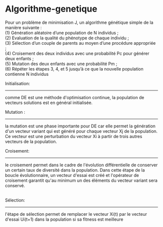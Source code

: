 # Algorithme-genetique

Pour un problème de minimisation J, un algorithme génétique simple de la manière suivante :<br> 
(1) Génération aléatoire d’une population de N individus ; <br>
(2) Evaluation de la qualité du phénotype de chaque individu ;<br>
(3) Sélection d’un couple de parents au moyen d’une procédure appropriée ; <br>
(4) Croisement des deux individus avec une probabilité Pc pour générer deux enfants ; <br>
(5) Mutation des deux enfants avec une probabilité Pm ; <br>
(6) Répéter les étapes 3, 4, et 5 jusqu’à ce que la nouvelle population contienne N individus<br>

 Initialisation:<hr> comme DE est une méthode d'optimisation continue, la population de vecteurs solutions  est en général initialisée.<br>

Mutation :<hr> la mutation est une phase importante pour DE car elle permet la génération d'un vecteur variant qui est généré pour chaque vecteur Xj de la population. Ce vecteur est une perturbation du vecteur Xi à partir de trois autres vecteurs de la population.
<br>

Croisement: <hr>  le   croisement   permet   dans   le   cadre   de   l'évolution   différentielle   de conserver un certain taux de diversité dans la population. Dans cette étape de la boucle évolutionnaire, un vecteur d'essai est créé et l'opérateur de croisement garantit qu'au minimum un des éléments du vecteur variant sera conservé.

<br>Sélection:<hr> l'étape de sélection permet de remplacer le vecteur Xi(t) par le vecteur d'essai Ui(t+1) dans la population si sa fitness est meilleure
